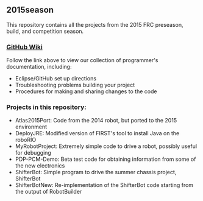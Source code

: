 ## 2015season

This repository contains all the projects from the 2015 FRC preseason, build, and competition season.

### [GitHub Wiki](https://github.com/GirlsOfSteelRobotics/2015season/wiki)

   Follow the link above to view our collection of programmer's documentation, including:
   * Eclipse/GitHub set up directions
   * Troubleshooting problems building your project
   * Procedures for making and sharing changes to the code

### Projects in this repository:

* Atlas2015Port: Code from the 2014 robot, but ported to the 2015 environment
* DeployJRE: Modified version of FIRST's tool to install Java on the roboRIO
* MyRobotProject: Extremely simple code to drive a robot, possibly useful for debugging
* PDP-PCM-Demo: Beta test code for obtaining information from some of the new electronics
* ShifterBot: Simple program to drive the summer chassis project, ShifterBot  
* ShifterBotNew: Re-implementation of the ShifterBot code starting from the output of RobotBuilder  

